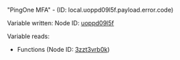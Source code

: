"PingOne MFA" - (ID: local.uoppd09l5f.payload.error.code)

Variable written:
Node ID: [uoppd09l5f](../nodes/uoppd09l5f.md)

Variable reads:
* Functions (Node ID: [3zzt3vrb0k](../nodes/3zzt3vrb0k.md))
